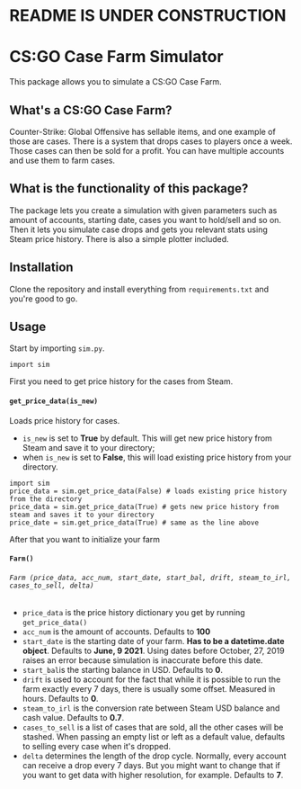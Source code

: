 # README IS UNDER CONSTRUCTION
# CS:GO Case Farm Simulator
This package allows you to simulate a CS:GO Case Farm.

## **What's a CS:GO Case Farm?**
Counter-Strike: Global Offensive has sellable items, and one example of those are cases. There is a system that drops cases to players once a week. Those cases can then be sold for a profit. You can have multiple accounts and use them to farm cases.

## **What is the functionality of this package?**
The package lets you create a simulation with given parameters such as amount of accounts, starting date, cases you want to hold/sell and so on. Then it lets you simulate case drops and gets you relevant stats using Steam price history. There is also a simple plotter included.

## **Installation**
Clone the repository and install everything from `requirements.txt` and you're good to go.

## **Usage**
Start by importing `sim.py`.

    import sim

First you need to get price history for the cases from Steam. 

#### `get_price_data(is_new)`
Loads price history for cases.
 - `is_new` is set to **True** by default. This will get new price history from Steam and save it to your directory;
 - when `is_new` is set to **False**, this will load existing price history from your directory.
     
 ```
 import sim
 price_data = sim.get_price_data(False) # loads existing price history from the directory
price_data = sim.get_price_data(True) # gets new price history from steam and saves it to your directory
price_date = sim.get_price_data(True) # same as the line above
```

After that you want to initialize your farm
#### `Farm()`
###### `Farm (price_data, acc_num, start_date, start_bal, drift, steam_to_irl, cases_to_sell, delta)`
- `price_data` is the price history dictionary you get by running `get_price_data()`
- `acc_num` is the amount of accounts. Defaults to **100**
- `start_date` is the starting date of your farm.  **Has to be a datetime.date object**. Defaults to **June, 9 2021**. Using dates before October, 27, 2019 raises an error because simulation is inaccurate before this date.
- `start_bal`is the starting balance in USD. Defaults to **0**.
- `drift` is used to account for the fact that while it is possible to run the farm exactly every 7 days, there is usually some offset. Measured in hours. Defaults to **0**.
- `steam_to_irl` is the conversion rate between Steam USD balance and cash value. Defaults to **0.7**.
- `cases_to_sell` is a list of cases that are sold, all the other cases will be stashed. When passing an empty list or left as a default value, defaults to selling every case when it's dropped.
- `delta` determines the length of the drop cycle. Normally, every account can receive a drop every 7 days. But you might want to change that if you want to get data with higher resolution, for example. Defaults to **7**.
